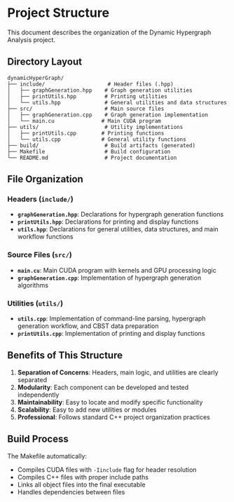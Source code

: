 # Project Structure

This document describes the organization of the Dynamic Hypergraph Analysis project.

## Directory Layout

```
dynamicHyperGraph/
├── include/                    # Header files (.hpp)
│   ├── graphGeneration.hpp    # Graph generation utilities
│   ├── printUtils.hpp         # Printing utilities
│   └── utils.hpp              # General utilities and data structures
├── src/                       # Main source files
│   ├── graphGeneration.cpp    # Graph generation implementation
│   └── main.cu               # Main CUDA program
├── utils/                     # Utility implementations
│   ├── printUtils.cpp        # Printing functions
│   └── utils.cpp             # General utility functions
├── build/                     # Build artifacts (generated)
├── Makefile                   # Build configuration
└── README.md                  # Project documentation
```

## File Organization

### Headers (`include/`)
- **`graphGeneration.hpp`**: Declarations for hypergraph generation functions
- **`printUtils.hpp`**: Declarations for printing and display functions
- **`utils.hpp`**: Declarations for general utilities, data structures, and main workflow functions

### Source Files (`src/`)
- **`main.cu`**: Main CUDA program with kernels and GPU processing logic
- **`graphGeneration.cpp`**: Implementation of hypergraph generation algorithms

### Utilities (`utils/`)
- **`utils.cpp`**: Implementation of command-line parsing, hypergraph generation workflow, and CBST data preparation
- **`printUtils.cpp`**: Implementation of printing and display functions

## Benefits of This Structure

1. **Separation of Concerns**: Headers, main logic, and utilities are clearly separated
2. **Modularity**: Each component can be developed and tested independently
3. **Maintainability**: Easy to locate and modify specific functionality
4. **Scalability**: Easy to add new utilities or modules
5. **Professional**: Follows standard C++ project organization practices

## Build Process

The Makefile automatically:
- Compiles CUDA files with `-Iinclude` flag for header resolution
- Compiles C++ files with proper include paths
- Links all object files into the final executable
- Handles dependencies between files
